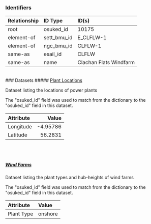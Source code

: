 ### Identifiers

| Relationship   | ID Type     | ID(s)                  |
|:---------------|:------------|:-----------------------|
| root           | osuked_id   | 10175                  |
| element-of     | sett_bmu_id | E_CLFLW-1              |
| element-of     | ngc_bmu_id  | CLFLW-1                |
| same-as        | esail_id    | CLFLW                  |
| same-as        | name        | Clachan Flats Windfarm |

<br>
### Datasets
##### <a href="https://raw.githubusercontent.com/OSUKED/Dictionary-Datasets/main/datasets/plant-locations/datapackage.json">Plant Locations</a>

Dataset listing the locations of power plants

The "osuked_id" field was used to match from the dictionary to the "osuked_id" field in this dataset.

| Attribute   |    Value |
|:------------|---------:|
| Longitude   | -4.95786 |
| Latitude    | 56.2831  |

<br><br>
##### <a href="https://raw.githubusercontent.com/OSUKED/Dictionary-Datasets/main/datasets/wind-farms/datapackage.json">Wind Farms</a>

Dataset listing the plant types and hub-heights of wind farms

The "osuked_id" field was used to match from the dictionary to the "osuked_id" field in this dataset.

| Attribute   | Value   |
|:------------|:--------|
| Plant Type  | onshore |
